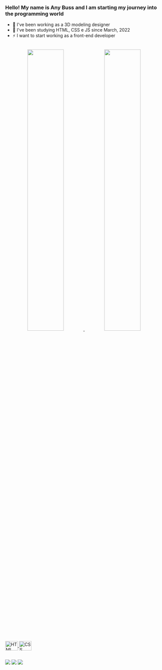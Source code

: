### Hello! My name is Any Buss and I am starting my journey into the programming world

- 🔭 I've been working as a 3D modeling designer
- 🌱 I've been studying HTML, CSS e JS since March, 2022
- ⚡ I want to start working as a front-end developer

##

<div align="center">
  <a href="https://anybuss.com" target="_blank">
  <img width="48%" src="https://github-readme-stats.vercel.app/api?username=anybuss&show_icons=true&include_all_commits=true&count_private=true&theme=onedark">
  <img width="48%" src="https://github-readme-stats.vercel.app/api/top-langs/?username=anybuss&layout=compact&langs_count=7&theme=onedark">
</div>
  
<div style="display: inline_block"><br>
  <img align="center" alt="HTML" height="30" width="40" src="https://cdn.jsdelivr.net/gh/devicons/devicon/icons/html5/html5-plain-wordmark.svg">
  <img align="center" alt="CSS" height="30" width="40" src="https://cdn.jsdelivr.net/gh/devicons/devicon/icons/css3/css3-plain-wordmark.svg">
</div>
  
##
  
<div> 
  <a href="https://anybuss.com"><img src="https://img.shields.io/badge/Blogger-FF5722?style=for-the-badge&logo=blogger&logoColor=white"></a>
  <a href="https://linkedin.com/in/any-buss-41747a234/"><img src="https://img.shields.io/badge/LinkedIn-0077B5?style=for-the-badge&logo=linkedin&logoColor=white"></a>
  <a href = "mailto:any@anybuss.com" target="_blank"><img src="https://img.shields.io/badge/Gmail-D14836?style=for-the-badge&logo=gmail&logoColor=white"></a>
</div>
  
##
